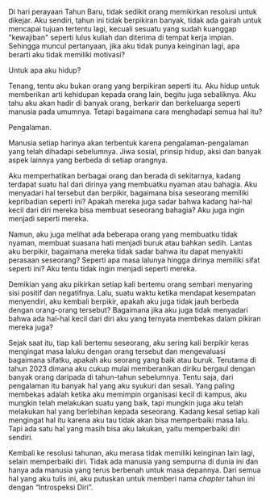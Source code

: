 Di hari perayaan Tahun Baru, tidak sedikit orang memikirkan resolusi untuk dikejar. Aku sendiri, tahun ini tidak berpikiran banyak, tidak ada gairah untuk mencapai tujuan tertentu lagi, kecuali sesuatu yang sudah kuanggap "kewajiban" seperti lulus kuliah dan diterima di tempat kerja impian. Sehingga muncul pertanyaan, jika aku tidak punya keinginan lagi, apa berarti aku tidak memiliki motivasi?

Untuk apa aku hidup?

Tenang, tentu aku bukan orang yang berpikiran seperti itu. Aku hidup untuk memberikan arti kehidupan kepada orang lain, begitu juga sebaliknya. Aku tahu aku akan hadir di banyak orang, berkarir dan berkeluarga seperti manusia pada umumnya. Tetapi bagaimana cara menghadapi semua hal itu?

Pengalaman.

Manusia setiap harinya akan terbentuk karena pengalaman-pengalaman yang telah dihadapi sebelumnya. Jiwa sosial, prinsip hidup, aksi dan banyak aspek lainnya yang berbeda di setiap orangnya.

Aku memperhatikan berbagai orang dan berada di sekitarnya, kadang terdapat suatu hal dari dirinya yang membuatku nyaman atau bahagia. Aku menyadari hal tersebut dan berpikir, bagaimana bisa seseorang memiliki kepribadian seperti ini? Apakah mereka juga sadar bahwa kadang hal-hal kecil dari diri mereka bisa membuat seseorang bahagia? Aku juga ingin menjadi seperti mereka.

Namun, aku juga melihat ada beberapa orang yang membuatku tidak nyaman, membuat suasana hati menjadi buruk atau bahkan sedih. Lantas aku berpikir, bagaimana mereka tidak sadar bahwa itu dapat menyakiti perasaan seseorang? Seperti apa masa lalunya hingga dirinya memiliki sifat seperti ini? Aku tentu tidak ingin menjadi seperti mereka.

Demikian yang aku pikirkan setiap kali bertemu orang sembari menyaring sisi positif dan negatifnya. Lalu, suatu waktu ketika mendapat kesempatan menyendiri, aku kembali berpikir, apakah aku juga tidak jauh berbeda dengan orang-orang tersebut? Bagaimana jika aku juga tidak menyadari bahwa ada hal-hal kecil dari diri aku yang ternyata membekas dalam pikiran mereka juga?

Sejak saat itu, tiap kali bertemu seseorang, aku sering kali berpikir keras mengingat masa laluku dengan orang tersebut dan mengevaluasi bagaimana sifatku, apakah aku seorang yang baik atau buruk. Terutama di tahun 2023 dimana aku cukup mulai memberanikan diriku bergaul dengan banyak orang daripada di tahun-tahun sebelumnya. Tentu saja, dari pengalaman itu banyak hal yang aku syukuri dan sesali. Yang paling membekas adalah ketika aku memimpin organisasi kecil di kampus, aku mungkin telah melakukan suatu yang baik, tapi mungkin juga aku telah melakukan hal yang berlebihan kepada seseorang. Kadang kesal setiap kali mengingat hal itu karena aku tau tidak akan bisa memperbaiki masa lalu. Tapi ada satu hal yang masih bisa aku lakukan, yaitu memperbaiki diri sendiri.

Kembali ke resolusi tahunan, aku merasa tidak memiliki keinginan lain lagi, selain memperbaiki diri. Tidak ada manusia yang sempurna di dunia ini dan hanya ada manusia yang terus berbenah untuk masa depannya. Dari semua hal yang aku tulis ini, aku putuskan untuk memberi nama _chapter_ tahun ini dengan “Introspeksi Diri”.
